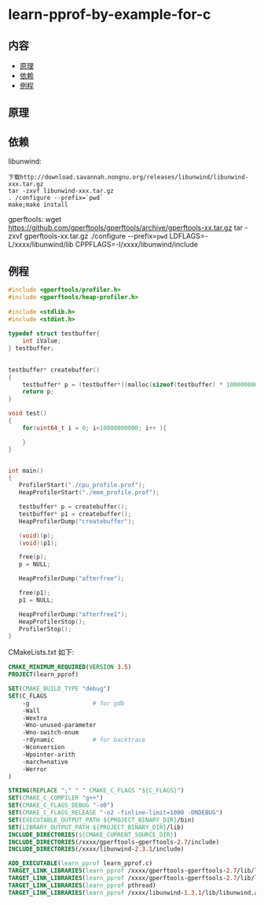 # learn-pprof-by-example-for-c

## 内容

- [原理](#原理)
- [依赖](#依赖)
- [例程](#例程)

## 原理

## 依赖

libunwind:
  
    下载http://download.savannah.nongnu.org/releases/libunwind/libunwind-xxx.tar.gz
    tar -zxvf libunwind-xxx.tar.gz
    . /configure --prefix=`pwd`
    make;make install

gperftools:
    wget https://github.com/gperftools/gperftools/archive/gperftools-xx.tar.gz
    tar -zxvf gperftools-xx.tar.gz
    ./configure --prefix=`pwd` LDFLAGS=-L/xxxx/libunwind/lib CPPFLAGS=-I/xxxx/libunwind/include

## 例程


```c
#include <gperftools/profiler.h>
#include <gperftools/heap-profiler.h>
 
#include <stdlib.h>
#include <stdint.h>
 
typedef struct testbuffer{
    int iValue;
} testbuffer;
 

testbuffer* createbuffer()
{
    testbuffer* p = (testbuffer*)(malloc(sizeof(testbuffer) * 100000000));
    return p;
}

void test()
{
    for(uint64_t i = 0; i<10000000000; i++ ){

    }
}


int main()
{
   ProfilerStart("./cpu_profile.prof");
   HeapProfilerStart("./mem_profile.prof");

   testbuffer* p = createbuffer();
   testbuffer* p1 = createbuffer();
   HeapProfilerDump("createbuffer");

   (void)(p);
   (void)(p1);

   free(p);
   p = NULL;

   HeapProfilerDump("afterfree");

   free(p1);
   p1 = NULL;

   HeapProfilerDump("afterfree1");
   HeapProfilerStop();
   ProfilerStop();
}
```

CMakeLists.txt 如下:

```cmake
CMAKE_MINIMUM_REQUIRED(VERSION 3.5)
PROJECT(learn_pprof)

SET(CMAKE_BUILD_TYPE "debug")
SET(C_FLAGS
    -g                  # for gdb
    -Wall
    -Wextra
    -Wno-unused-parameter
    -Wno-switch-enum
    -rdynamic           # for backtrace
    -Wconversion
    -Wpointer-arith
    -march=native
    -Werror
)

STRING(REPLACE ";" " " CMAKE_C_FLAGS "${C_FLAGS}")
SET(CMAKE_C_COMPILER "g++")
SET(CMAKE_C_FLAGS_DEBUG "-o0")
SET(CMAKE_C_FLAGS_RELEASE "-o2 -finline-limit=1000 -DNDEBUG")
SET(EXECUTABLE_OUTPUT_PATH ${PROJECT_BINARY_DIR}/bin)
SET(LIBRARY_OUTPUT_PATH ${PROJECT_BINARY_DIR}/lib)
INCLUDE_DIRECTORIES(${CMAKE_CURRENT_SOURCE_DIR})
INCLUDE_DIRECTORIES(/xxxx/gperftools-gperftools-2.7/include)
INCLUDE_DIRECTORIES(/xxxx/libunwind-2.3.1/include)

ADD_EXECUTABLE(learn_pprof learn_pprof.c)
TARGET_LINK_LIBRARIES(learn_pprof /xxxx/gperftools-gperftools-2.7/lib/libprofiler.a)
TARGET_LINK_LIBRARIES(learn_pprof /xxxx/gperftools-gperftools-2.7/lib/libtcmalloc.a)
TARGET_LINK_LIBRARIES(learn_pprof pthread)
TARGET_LINK_LIBRARIES(learn_pprof /xxxx/libunwind-1.3.1/lib/libunwind.a)
```
